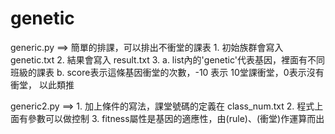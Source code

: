 genetic
=======

generic.py ==> 簡單的排課，可以排出不衝堂的課表
                1. 初始族群會寫入 genetic.txt
                2. 結果會寫入 result.txt
                3. 
                  a. list內的'genetic'代表基因，裡面有不同班級的課表
                  b. score表示這條基因衝堂的次數，-10 表示 10堂課衝堂，0表示沒有衝堂， 以此類推

generic2.py ==> 1. 加上條件的寫法，課堂號碼的定義在 class_num.txt
                2. 程式上面有參數可以做控制
                3. fitness屬性是基因的適應性，由(rule)、(衝堂)作運算而出
                
                
                
  
